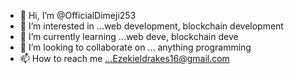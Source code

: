 - 👋 Hi, I’m @OfficialDimeji253
- 👀 I’m interested in ...web development, blockchain development
- 🌱 I’m currently learning ...web deve, blockchain deve
- 💞️ I’m looking to collaborate on ... anything programming
- 📫 How to reach me ...Ezekieldrakes16@gmail.com

<!---
OfficialDimeji253/OfficialDimeji253 is a ✨ special ✨ repository because its `README.md` (this file) appears on your GitHub profile.
You can click the Preview link to take a look at your changes.
--->
